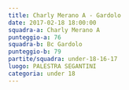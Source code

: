 ```yaml
---
title: Charly Merano A - Gardolo
date: 2017-02-18 18:00:00
squadra-a: Charly Merano A
punteggio-a: 76
squadra-b: Bc Gardolo
punteggio-b: 79
partite/squadra: under-18-16-17
luogo: PALESTRA SEGANTINI
categoria: under 18
---
```

